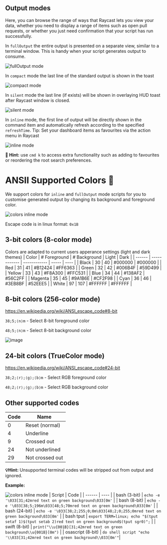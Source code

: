## Output modes

Here, you can browse the range of ways that Raycast lets you view your data, whether you need to display a range of items such as open pull requests, or whether you just need confirmation that your script has run successfully.

In `fullOutput` the entire output is presented on a separate view, similar to a terminal window. This is handy when your script generates output to consume.

![fullOutput mode](/images/screenshots/fulloutput-mode.png)

In `compact` mode the last line of the standard output is shown in the toast

![compact mode](/images/screenshots/compact-mode.png)

In `silent` mode the last line (if exists) will be shown in overlaying HUD toast after Raycast window is closed.

![silent mode](/images/screenshots/silent-mode.png)

In `inline` mode, the first line of output will be directly shown in the command item and automatically refresh according to the specified `refreshTime`. Tip: Set your dashboard items as favourites via the action menu in Raycast

![inline mode](/images/screenshots/inline-mode.png)

**🚨 Hint:** use `cmd k` to access extra functionality such as adding to favourites or reordering the root search preferences.

# ANSII Supported Colors 🎨

We support colors for `inline` and `fullOutput` mode scripts for you to customise generated output by changing its background and foreground color.

![colors inline mode](/images/screenshots/inline-colours.png)

Escape code is in linux format: `0x1B`

## 3-bit colors (8-color mode)

Colors are adapted to current users apperance settings (light and dark themes)
| Color | # Foreground | # Background | Light | Dark |
| ------ | ------------ | ------------ | ----- | ---- |
| Black | 30 | 40 | #000000 | #000000 |
| Red | 31 | 41 | #B12424 | #FF6363 |
| Green | 32 | 42 | #006B4F | #59D499 |
| Yellow | 33 | 43 | #F8A300 | #FFC531 |
| Blue | 34 | 44 | #138AF2 | #56C2FF |
| Magenta | 35 | 45 | #9A1B6E | #CF2F98 |
| Cyan | 36 | 46 | #3EB8BF | #52EEE5 |
| White | 97 | 107 | #FFFFFF | #FFFFFF |

## 8-bit colors (256-color mode)
https://en.wikipedia.org/wiki/ANSI_escape_code#8-bit

`38;5;⟨n⟩m` - Select 8-bit foreground color

`48;5;⟨n⟩m` - Select 8-bit background color

![image](https://user-images.githubusercontent.com/1301068/114558204-bc076600-9c6a-11eb-806a-ab07ddf0d290.png)

## 24-bit colors (TrueColor mode)
https://en.wikipedia.org/wiki/ANSI_escape_code#24-bit

`38;2;⟨r⟩;⟨g⟩;⟨b⟩m` - Select RGB foreground color

`48;2;⟨r⟩;⟨g⟩;⟨b⟩m` - Select RGB background color


## Other supported codes

| Code | Name |
| ---- | ---- |
| 0 | Reset (normal) |
| 4 | Underline |
| 9 | Crossed out |
| 24 | Not underlined |
| 29 | Not crossed out |

**💡Hint:** Unsupported terminal codes will be stripped out from output and ignored.

**Example:**

![colors inline mode](/images/screenshots/colour-example.png)
| Script | Code |
| ------ | ---- |
| bash (3-bit) | `echo -e '\033[31;42mred text on green background\033[0m'` |
| bash (8-bit) | `echo -e '\033[38;5;196m\033[48;5;70mred text on green background\033[0m'` |
| bash (24-bit) | `echo -e '\033[38;2;255;0;0m\033[48;2;0;255;0mred text on green background\033[0m'` |
| bash tput | `export TERM=linux; echo "$(tput setaf 1)$(tput setab 2)red text on green background$(tput sgr0)";` |
| swift (8-bit) | `print("\\u{001B}[31;42mred text on green background\\u{001B}[0m")` |
| osascript (8-bit) | `do shell script "echo '\\033[31;42mred text on green background\\033[0m'"`|
